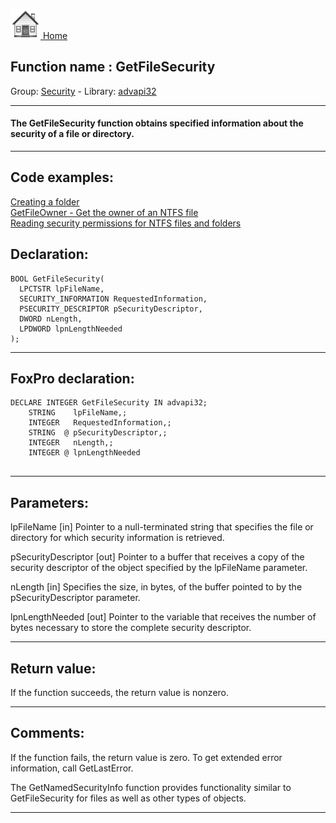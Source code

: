 [<img src="../../images/home.png"> Home ](https://github.com/VFPX/Win32API)  

## Function name : GetFileSecurity
Group: [Security](../../functions_group.md#Security)  -  Library: [advapi32](../../libraries.md#advapi32)  
***  


#### The GetFileSecurity function obtains specified information about the security of a file or directory. 
***  


## Code examples:
[Creating a folder](../../samples/sample_001.md)  
[GetFileOwner - Get the owner of an NTFS file](../../samples/sample_433.md)  
[Reading security permissions for NTFS files and folders](../../samples/sample_516.md)  

## Declaration:
```foxpro  
BOOL GetFileSecurity(
  LPCTSTR lpFileName,
  SECURITY_INFORMATION RequestedInformation,
  PSECURITY_DESCRIPTOR pSecurityDescriptor,
  DWORD nLength,
  LPDWORD lpnLengthNeeded
);  
```  
***  


## FoxPro declaration:
```foxpro  
DECLARE INTEGER GetFileSecurity IN advapi32;
	STRING    lpFileName,;
	INTEGER   RequestedInformation,;
	STRING  @ pSecurityDescriptor,;
	INTEGER   nLength,;
	INTEGER @ lpnLengthNeeded
  
```  
***  


## Parameters:
lpFileName 
[in] Pointer to a null-terminated string that specifies the file or directory for which security information is retrieved. 

pSecurityDescriptor 
[out] Pointer to a buffer that receives a copy of the security descriptor of the object specified by the lpFileName parameter. 

nLength 
[in] Specifies the size, in bytes, of the buffer pointed to by the pSecurityDescriptor parameter. 

lpnLengthNeeded 
[out] Pointer to the variable that receives the number of bytes necessary to store the complete security descriptor.  
***  


## Return value:
If the function succeeds, the return value is nonzero.  
***  


## Comments:
If the function fails, the return value is zero. To get extended error information, call GetLastError.  
  
The GetNamedSecurityInfo function provides functionality similar to GetFileSecurity for files as well as other types of objects.  
  
***  

